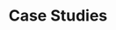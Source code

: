 ---
title: "Case Studies"
url: "/case-studies"
order: 4
description: "Success stories and client outcomes"
---
